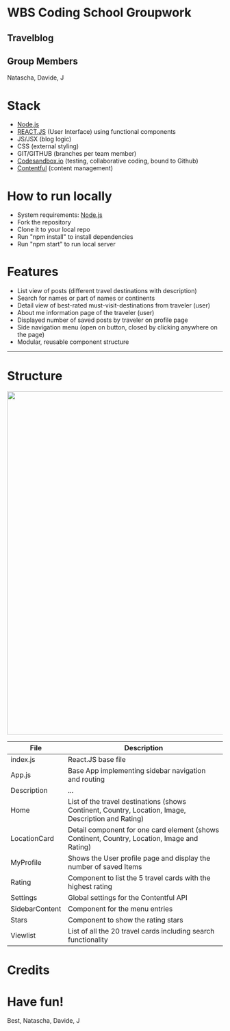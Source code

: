 # WBS Coding School Groupwork
## Travelblog

## Group Members
Natascha, Davide, J

# Stack
* [Node.js](https://nodejs.org/)
* [REACT.JS](https://reactjs.org/) (User Interface) using functional components 
* JS/JSX (blog logic)
* CSS (external styling)
* GIT/GITHUB (branches per team member)
* [Codesandbox.io](https://codesandbox.io) (testing, collaborative coding, bound to Github)
* [Contentful](https://www.contentful.com/) (content management)

# How to run locally
* System requirements: [Node.js](https://nodejs.org/)
* Fork the repository
* Clone it to your local repo
* Run "npm install" to install dependencies
* Run "npm start" to run local server

# Features
* List view of posts (different travel destinations with description)
* Search for names or part of names or continents
* Detail view of best-rated must-visit-destinations from traveler (user)
* About me information page of the traveler (user)
* Displayed number of saved posts by traveler on profile page
* Side navigation menu (open on button, closed by clicking anywhere on the page)
* Modular, reusable component structure
________________________________________________
# Structure
<img src="./src/assets/structure-v2.png" width="800">

File  | Description
------------- | -------------
index.js      | React.JS base file
App.js  | Base App implementing sidebar navigation and routing
Description  | ...
Home  | List of the travel destinations (shows Continent, Country, Location, Image, Description and Rating)
LocationCard  | Detail component for one card element (shows Continent, Country, Location, Image and Rating)
MyProfile  | Shows the User profile page and display the number of saved Items
Rating  | Component to list the 5 travel cards with the highest rating
Settings  | Global settings for the Contentful API
SidebarContent | Component for the menu entries
Stars  | Component to show the rating stars
Viewlist  | List of all the 20 travel cards including search functionality

# Credits



# Have fun!

Best,
Natascha, Davide, J
